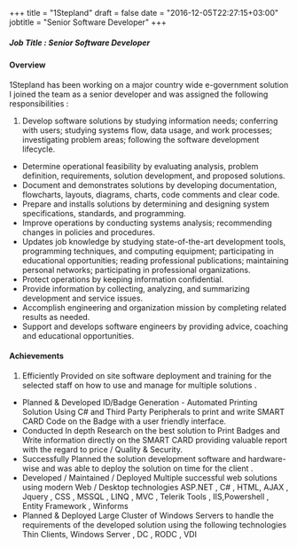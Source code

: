 +++
title = "1Stepland"
draft = false
date = "2016-12-05T22:27:15+03:00"
jobtitle = "Senior Software Developer"
+++

##### Job Title : Senior Software Developer

#### Overview

1Stepland has been working on a major country wide e-government solution I joined the team as a senior developer and was assigned the following responsibilities :

1. Develop software solutions by studying information needs; conferring with users; studying systems flow, data usage, and work processes; investigating problem areas; following the software development lifecycle.
* Determine operational feasibility by evaluating analysis, problem definition, requirements, solution development, and proposed solutions.
* Document and demonstrates solutions by developing documentation, flowcharts, layouts, diagrams, charts, code comments and clear code.
* Prepare and installs solutions by determining and designing system specifications, standards, and programming.
* Improve operations by conducting systems analysis; recommending changes in policies and procedures.
* Updates job knowledge by studying state-of-the-art development tools, programming techniques, and computing equipment; participating in educational opportunities; reading professional publications; maintaining personal networks; participating in professional organizations.
* Protect operations by keeping information confidential.
* Provide information by collecting, analyzing, and summarizing development and service issues.
* Accomplish engineering and organization mission by completing related results as needed.
* Support and develops software engineers by providing advice, coaching and educational opportunities.

#### Achievements

1. Efficiently Provided on site software deployment and training for the selected staff on how to use and manage for multiple solutions .
* Planned & Developed ID/Badge Generation - Automated Printing Solution Using C# and Third Party Peripherals to print and write SMART CARD Code on the Badge with a user friendly interface.
* Conducted In depth Research on the best solution to Print Badges and Write information directly on the SMART CARD providing valuable report with the regard to price / Quality & Security.
* Successfully Planned the solution development software and hardware-wise and was able to deploy the solution on time for the client .
* Developed / Maintained / Deployed Multiple successful web solutions using modern Web / Desktop technologies ASP.NET , C# , HTML, AJAX , Jquery , CSS , MSSQL , LINQ , MVC , Telerik Tools , IIS,Powershell , Entity Framework , Winforms
* Planned & Deployed Large Cluster of Windows Servers to handle the requirements of the developed solution using the following technologies Thin Clients, Windows Server , DC , RODC , VDI

